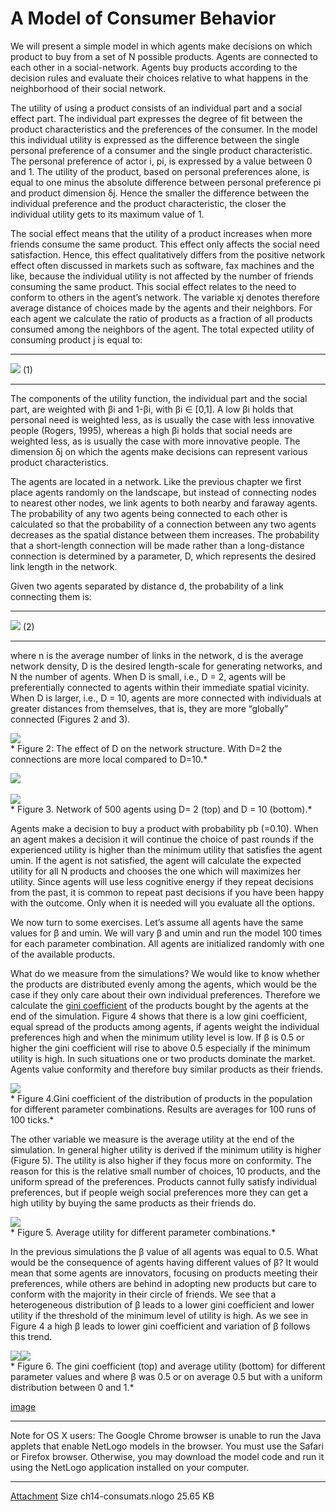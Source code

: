 # A Model of Consumer Behavior
We will present a simple model in which agents make decisions on which product to buy from a set of N possible products. Agents are connected to each other in a social-network. Agents buy products according to the decision rules and evaluate their choices relative to what happens in the neighborhood of their social network.

The utility of using a product consists of an individual part and a social effect part. The individual part expresses the degree of fit between the product characteristics and the preferences of the consumer. In the model this individual utility is expressed as the difference between the single personal preference of a consumer and the single product characteristic. The personal preference of actor i, pi, is expressed by a value between 0 and 1. The utility of the product, based on personal preferences alone, is equal to one minus the absolute difference between personal preference pi and product dimension δj. Hence the smaller the difference between the individual preference and the product characteristic, the closer the individual utility gets to its maximum value of 1.

The social effect means that the utility of a product increases when more friends consume the same product. This effect only affects the social need satisfaction. Hence, this effect qualitatively differs from the positive network effect often discussed in markets such as software, fax machines and the like, because the individual utility is not affected by the number of friends consuming the same product. This social effect relates to the need to conform to others in the agent’s network. The variable xj denotes therefore average distance of choices made by the agents and their neighbors. For each agent we calculate the ratio of products as a fraction of all products consumed among the neighbors of the agent. The total expected utility of consuming product j is equal to:

___
![](https://raw.githubusercontent.com/comses/intro-to-abm/master/assets/images/eq14-1.png)
	    (1)
___
The components of the utility function, the individual part and the social part, are weighted with βi and 1-βi, with βi ∈ [0,1]. A low βi holds that personal need is weighted less, as is usually the case with less innovative people (Rogers, 1995), whereas a high βi holds that social needs are weighted less, as is usually the case with more innovative people. The dimension δj on which the agents make decisions can represent various product characteristics.

The agents are located in a network. Like the previous chapter we first place agents randomly on the landscape, but instead of connecting nodes to nearest other nodes, we link agents to both nearby and faraway agents. The probability of any two agents being connected to each other is calculated so that the probability of a connection between any two agents decreases as the spatial distance between them increases. The probability that a short-length connection will be made rather than a long-distance connection is determined by a parameter, D, which represents the desired link length in the network.

Given two agents separated by distance d, the probability of a link connecting them is:
___
![](https://raw.githubusercontent.com/comses/intro-to-abm/master/assets/images/eq14-2.png) (2)
___
where n is the average number of links in the network, d is the average network density, D is the desired length-scale for generating networks, and N the number of agents. When D is small, i.e., D = 2, agents will be preferentially connected to agents within their immediate spatial vicinity. When D is larger, i.e., D = 10, agents are more connected with individuals at greater distances from themselves, that is, they are more “globally” connected (Figures 2 and 3).

![](https://raw.githubusercontent.com/comses/intro-to-abm/master/assets/images/Ch_14_Fig_2.png)<br>*
Figure 2: The effect of D on the network structure. With D=2 the connections are more local compared to D=10.*

![](https://raw.githubusercontent.com/comses/intro-to-abm/master/assets/images/Ch_14_Fig_3a.png)<br><br>![](https://raw.githubusercontent.com/comses/intro-to-abm/master/assets/images/Ch_14_Fig_3b.png)<br>*
Figure 3. Network of 500 agents using D= 2 (top) and D = 10 (bottom).*

Agents make a decision to buy a product with probability pb (=0.10). When an agent makes a decision it will continue the choice of past rounds if the experienced utility is higher than the minimum utility that satisfies the agent umin. If the agent is not satisfied, the agent will calculate the expected utility for all N products and chooses the one which will maximizes her utility. Since agents will use less cognitive energy if they repeat decisions from the past, it is common to repeat past decisions if you have been happy with the outcome. Only when it is needed will you evaluate all the options.

We now turn to some exercises. Let’s assume all agents have the same values for β and umin. We will vary β and umin and run the model 100 times for each parameter combination. All agents are initialized randomly with one of the available products.

What do we measure from the simulations? We would like to know whether the products are distributed evenly among the agents, which would be the case if they only care about their own individual preferences. Therefore we calculate the [gini coefficient](http://en.wikipedia.org/wiki/Gini_coefficient) of the products bought by the agents at the end of the simulation. Figure 4 shows that there is a low gini coefficient, equal spread of the products among agents, if agents weight the individual preferences high and when the minimum utility level is low. If β is 0.5 or higher the gini coefficient will rise to above 0.5 especially if the minimum utility is high. In such situations one or two products dominate the market. Agents value conformity and therefore buy similar products as their friends.

![](https://raw.githubusercontent.com/comses/intro-to-abm/master/assets/images/Ch_14_Fig_4.png)<br>*
Figure 4.Gini coefficient of the distribution of products in the population for different parameter combinations. Results are averages for 100 runs of 100 ticks.*

The other variable we measure is the average utility at the end of the simulation. In general higher utility is derived if the minimum utility is higher (Figure 5). The utility is also higher if they focus more on conformity. The reason for this is the relative small number of choices, 10 products, and the uniform spread of the preferences. Products cannot fully satisfy individual preferences, but if people weigh social preferences more they can get a high utility by buying the same products as their friends do.

![](https://raw.githubusercontent.com/comses/intro-to-abm/master/assets/images/Ch_14_Fig_5.png)<br>*
Figure 5. Average utility for different parameter combinations.*

In the previous simulations the β value of all agents was equal to 0.5. What would be the consequence of agents having different values of β? It would mean that some agents are innovators, focusing on products meeting their preferences, while others are behind in adopting new products but care to conform with the majority in their circle of friends. We see that a heterogeneous distribution of β leads to a lower gini coefficient and lower utility if the threshold of the minimum level of utility is high. As we see in Figure 4 a high β leads to lower gini coefficient and variation of β follows this trend.

![](https://raw.githubusercontent.com/comses/intro-to-abm/master/assets/images/Ch_14_Fig_6a.png)![](https://raw.githubusercontent.com/comses/intro-to-abm/master/assets/images/Ch_14_Fig_6b.png)<br>*
Figure 6. The gini coefficient (top) and average utility (bottom) for different parameter values and where β was 0.5 or on average 0.5 but with a uniform distribution between 0 and 1.*

[image](https://www.openabm.org/book/33102/143-model-consumer-behavior)
___
Note for OS X users: The Google Chrome browser is unable to run the Java applets that enable NetLogo models in the browser. You must use the Safari or Firefox browser. Otherwise, you may download the model code and run it using the NetLogo application installed on your computer.
___
[Attachment](https://www.openabm.org/files/books/3443/ch14-consumats.nlogo)	Size
 ch14-consumats.nlogo	25.65 KB

